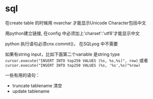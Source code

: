 # sql

在create table 的时候用 nvarchar 才能显示Unicode Character包括中文

用python建立链接, 在config 中必须加上'charset':'utf8'才能显示中文

python 执行语句必须cnx.commit()， 在SQLyog 中不需要

如果有string input，比如下面第二个variable 是string type
	`cursor.execute("INSERT INTO top250 VALUES (%s, %s,%s)", row)` 或者
	`cursor.execute("INSERT INTO top250 VALUES (%s, '%s',%s)"%row)`

一些有用的语句：
- truncate tablename 清空
- update tablename 





